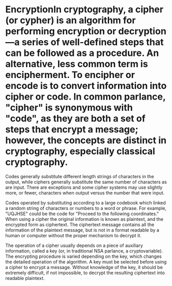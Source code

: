 # EncryptionIn cryptography, a cipher (or cypher) is an algorithm for performing encryption or decryption—a series of well-defined steps that can be followed as a procedure. An alternative, less common term is encipherment. To encipher or encode is to convert information into cipher or code. In common parlance, "cipher" is synonymous with "code", as they are both a set of steps that encrypt a message; however, the concepts are distinct in cryptography, especially classical cryptography.

Codes generally substitute different length strings of characters in the output, while ciphers generally substitute the same number of characters as are input. There are exceptions and some cipher systems may use slightly more, or fewer, characters when output versus the number that were input.

Codes operated by substituting according to a large codebook which linked a random string of characters or numbers to a word or phrase. For example, "UQJHSE" could be the code for "Proceed to the following coordinates." When using a cipher the original information is known as plaintext, and the encrypted form as ciphertext. The ciphertext message contains all the information of the plaintext message, but is not in a format readable by a human or computer without the proper mechanism to decrypt it.

The operation of a cipher usually depends on a piece of auxiliary information, called a key (or, in traditional NSA parlance, a cryptovariable). The encrypting procedure is varied depending on the key, which changes the detailed operation of the algorithm. A key must be selected before using a cipher to encrypt a message. Without knowledge of the key, it should be extremely difficult, if not impossible, to decrypt the resulting ciphertext into readable plaintext.
